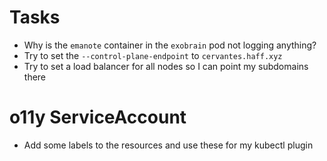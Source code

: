 # Tasks
* Why is the `emanote` container in the `exobrain` pod not logging anything?
* Try to set the `--control-plane-endpoint` to `cervantes.haff.xyz`
* Try to set a load balancer for all nodes so I can point my subdomains there

# o11y ServiceAccount
* Add some labels to the resources and use these for my kubectl plugin
